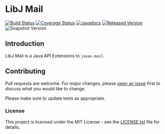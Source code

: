 # LibJ Mail

[![Build Status](https://travis-ci.org/libj/mail.svg?1)](https://travis-ci.org/libj/mail)
[![Coverage Status](https://coveralls.io/repos/github/libj/mail/badge.svg?branch=master)](https://coveralls.io/github/libj/mail?branch=master)
[![Javadocs](https://www.javadoc.io/badge/org.libj/mail.svg?1)](https://www.javadoc.io/doc/org.libj/mail)
[![Released Version](https://img.shields.io/maven-central/v/org.libj/mail.svg?1)](https://mvnrepository.com/artifact/org.libj/mail)
![Snapshot Version](https://img.shields.io/nexus/s/org.libj/mail?label=maven-snapshot&server=https%3A%2F%2Foss.sonatype.org)

## Introduction

LibJ Mail is a Java API Extensions to `javax.mail`.

## Contributing

Pull requests are welcome. For major changes, please [open an issue](../../issues) first to discuss what you would like to change.

Please make sure to update tests as appropriate.

### License

This project is licensed under the MIT License - see the [LICENSE.txt](LICENSE.txt) file for details.